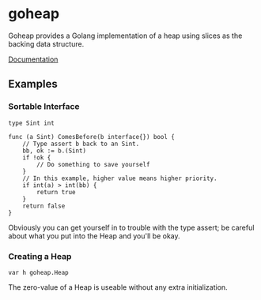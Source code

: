 # goheap

Goheap provides a Golang implementation of a heap using
slices as the backing data structure.

[Documentation](http://godoc.org/github.com/RMMoreton/golang-heap)

## Examples

### Sortable Interface

	type Sint int

	func (a Sint) ComesBefore(b interface{}) bool {
		// Type assert b back to an Sint.
		bb, ok := b.(Sint)
		if !ok {
			// Do something to save yourself
		}
		// In this example, higher value means higher priority.
		if int(a) > int(bb) {
			return true
		}
		return false
	}

Obviously you can get yourself in to trouble with the type assert; be
careful about what you put into the Heap and you'll be okay.

### Creating a Heap

	var h goheap.Heap

The zero-value of a Heap is useable without any extra initialization.